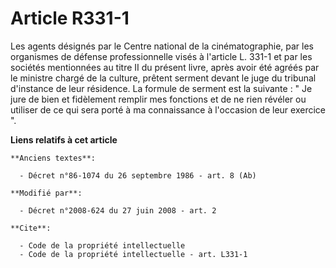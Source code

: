 # Article R331-1

Les agents désignés par le Centre national de la cinématographie, par les organismes de défense professionnelle visés à
l'article L. 331-1 et par les sociétés mentionnées au titre II du présent livre, après avoir été agréés par le ministre
chargé de la culture, prêtent serment devant le juge du tribunal d'instance de leur résidence. La formule de serment est la
suivante : " Je jure de bien et fidèlement remplir mes fonctions et de ne rien révéler ou utiliser de ce qui sera porté à ma
connaissance à l'occasion de leur exercice ".

**Liens relatifs à cet article**

	**Anciens textes**:

	  - Décret n°86-1074 du 26 septembre 1986 - art. 8 (Ab)

	**Modifié par**:

	  - Décret n°2008-624 du 27 juin 2008 - art. 2

	**Cite**:

	  - Code de la propriété intellectuelle
	  - Code de la propriété intellectuelle - art. L331-1
